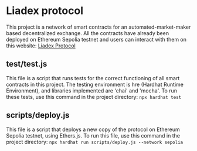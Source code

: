 # Liadex protocol

This project is a network of smart contracts for an automated-market-maker based decentralized exchange.
All the contracts have already been deployed on Ethereum Sepolia testnet and users can interact with them
on this website: [Liadex Protocol](https://codam-02.github.io/Liadex-web-app/)

## test/test.js

This file is a script that runs tests for the correct functioning of all smart contracts in this project.
The testing environment is hre (Hardhat Runtime Environment), and libraries implemented are 'chai' and 'mocha'.
To run these tests, use this command in the project directory: 
`npx hardhat test`

## scripts/deploy.js

This file is a script that deploys a new copy of the protocol on Ethereum Sepolia testnet, using Ethers.js.
To run this file, use this command in the project directory: 
`npx hardhat run scripts/deploy.js --network sepolia`

